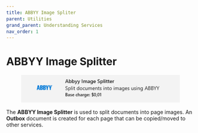 ```yaml
---
title: ABBYY Image Spliter
parent: Utilities
grand_parent: Understanding Services
nav_order: 1
---
```


# ABBYY Image Splitter

<figure><img src="../../.gitbook/assets/image.png" alt=""><figcaption></figcaption></figure>

The **ABBYY Image Splitter** is used to split documents into page images. An **Outbox** document is created for each page that can be copied/moved to other services.
